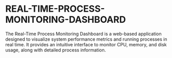 # REAL-TIME-PROCESS-MONITORING-DASHBOARD
The Real-Time Process Monitoring Dashboard is a web-based application designed to visualize system performance metrics and running processes in real time. It provides an intuitive interface to monitor CPU, memory, and disk usage, along with detailed process information.
